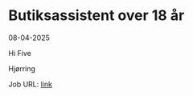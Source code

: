 # Butiksassistent over 18 år
08-04-2025

Hi Five

Hjørring

Job URL: [link](https://www.jobindex.dk/jobannonce/h1555252/butiksassistent-over-18-aar)


